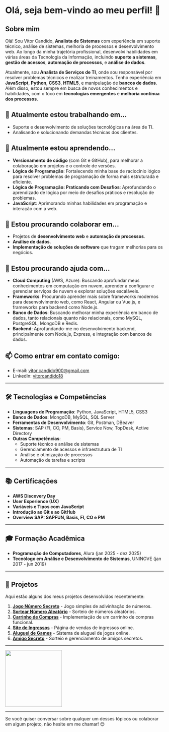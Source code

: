 # Olá, seja bem-vindo ao meu perfil! 👋

## Sobre mim

Olá! Sou Vitor Candido, **Analista de Sistemas** com experiência em suporte técnico, análise de sistemas, melhoria de processos e desenvolvimento web. Ao longo da minha trajetória profissional, desenvolvi habilidades em várias áreas da Tecnologia da Informação, incluindo **suporte a sistemas**, **gestão de acessos**, **automação de processos**, e **análise de dados**.

Atualmente, sou **Analista de Serviços de TI**, onde sou responsável por resolver problemas técnicos e realizar treinamentos. Tenho experiência em **JavaScript**, **Python**, **CSS3**, **HTML5**, e manipulação de **bancos de dados**. Além disso, estou sempre em busca de novos conhecimentos e habilidades, com o foco em **tecnologias emergentes** e **melhoria contínua dos processos**.

## 🔭 Atualmente estou trabalhando em...
- Suporte e desenvolvimento de soluções tecnológicas na área de TI.
- Analisando e solucionando demandas técnicas dos clientes.

## 🌱 Atualmente estou aprendendo...
- **Versionamento de código** (com Git e GitHub), para melhorar a colaboração em projetos e o controle de versões.
- **Lógica de Programação**: Fortalecendo minha base de raciocínio lógico para resolver problemas de programação de forma mais estruturada e eficiente.
- **Lógica de Programação: Praticando com Desafios**: Aprofundando o aprendizado de lógica por meio de desafios práticos e resolução de problemas.
- **JavaScript**: Aprimorando minhas habilidades em programação e interação com a web.

## 👯 Estou procurando colaborar em...
- Projetos de **desenvolvimento web** e **automação de processos**.
- **Análise de dados**.
- **Implementação de soluções de software** que tragam melhorias para os negócios.

## 🤔 Estou procurando ajuda com...
- **Cloud Computing** (AWS, Azure): Buscando aprofundar meus conhecimentos em computação em nuvem, aprender a configurar e gerenciar serviços de nuvem e explorar soluções escaláveis.
- **Frameworks**: Procurando aprender mais sobre frameworks modernos para desenvolvimento web, como React, Angular ou Vue.js, e frameworks para backend como Node.js.
- **Banco de Dados**: Buscando melhorar minha experiência em banco de dados, tanto relacionais quanto não relacionais, como MySQL, PostgreSQL, MongoDB e Redis.
- **Backend**: Aprofundando-me no desenvolvimento backend, principalmente com Node.js, Express, e integração com bancos de dados.

## 📫 Como entrar em contato comigo:
- E-mail: [vitor.candido900@gmail.com](mailto:vitor.candido900@gmail.com)
- LinkedIn: [vitorcandido18](https://www.linkedin.com/in/vitorcandido18/)

---

## 🛠️ Tecnologias e Competências

- **Linguagens de Programação**: Python, JavaScript, HTML5, CSS3
- **Banco de Dados**: MongoDB, MySQL, SQL Server
- **Ferramentas de Desenvolvimento**: Git, Postman, DBeaver
- **Sistemas**: SAP (FI, CO, PM, Basis), Service Now, TopDesk, Active Directory
- **Outras Competências**:
  - Suporte técnico e análise de sistemas
  - Gerenciamento de acessos e infraestrutura de TI
  - Análise e otimização de processos
  - Automação de tarefas e scripts

---

## 📚 Certificações

- **AWS Discovery Day**
- **User Experience (UX)**
- **Variáveis e Tipos com JavaScript**
- **Introdução ao Git e ao GitHub**
- **Overview SAP: SAPFUN, Basis, FI, CO e PM**

---

## 🎓 Formação Acadêmica

- **Programação de Computadores**, Alura (jan 2025 - dez 2025)
- **Tecnólogo em Análise e Desenvolvimento de Sistemas**, UNINOVE (jan 2017 - jun 2019)

---

## 🚀 Projetos

Aqui estão alguns dos meus projetos desenvolvidos recentemente:

1. **[Jogo Número Secreto](https://jogonumerosecreto-three-pearl.vercel.app/)** - Jogo simples de adivinhação de números.
2. **[Sortear Número Aleatório](https://sortear-num-aleatorio.vercel.app/)** - Sorteio de números aleatórios.
3. **[Carrinho de Compras](https://carrinho-compras-six-pied.vercel.app/)** - Implementação de um carrinho de compras funcional.
4. **[Site de Ingressos](https://site-ingressos-kohl.vercel.app/)** - Página de vendas de ingressos online.
5. **[Aluguel de Games](https://aluguel-de-games-ivory.vercel.app/)** - Sistema de aluguel de jogos online.
6. **[Amigo Secreto](https://amigo-secreto-omega-ruby.vercel.app/)** - Sorteio e gerenciamento de amigos secretos.

---

<div>
  <a href="https://github.com/VitorCand18">
    <img loading="lazy" height="180em" src="https://github-readme-stats.vercel.app/api/top-langs/?username=VitorCand18&layout=compact&langs_count=7&theme=dracula"/>
  </a>
</div>

---

Se você quiser conversar sobre qualquer um desses tópicos ou colaborar em algum projeto, não hesite em me chamar! 😊
